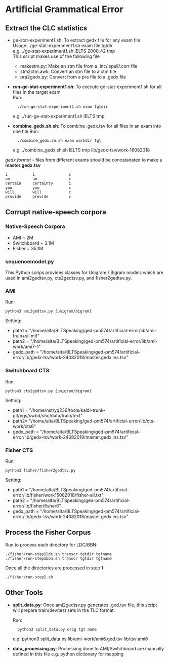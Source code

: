 
Artificial Grammatical Error
=====================================================

Extract the CLC statistics
--------------------------------------
- ge-stat-experiment1.sh: To extract gedx file for any exam file  
Usage: ./ge-stat-experiment1.sh exam file tgtdir  
e.g.	 ./ge-stat-experiment1.sh IELTS 2000_42 tmp  
This script makes use of the following file
	- makestm.py: Make an stm file from a .inc/.spell/.corr file
	- stm2ctm.awk: Convert an stm file to a ctm file
	- pra2gedx.py: Convert from a pra file to a .gedx file

- **run-ge-stat-experiment1.sh**: To execute ge-stat-experiment1.sh for all files in the target exam  
	Run: 
	
		./run-ge-stat-experiment1.sh exam tgtdir 
		 
	e.g. ./run-ge-stat-experiment1.sh IELTS tmp
    
- **combine_gedx.sh.sh**: To combine .gedx.tsv for all files in an exam into one file 
	Run: 
	
		./combine_gedx.sh.sh exam workdir tgt
		 
	e.g. ./combine_gedx.sh.sh IELTS tmp lib/gedx-tsv/work-16082018

*gedx format* - files from different exams should be concatanated to make a **master.gedx.tsv**
	
	i       	i       		c  
	am      	am      		c  
	certain 	certainty 		i
	you     	you     		c
	will    	will    		c
	provide 	provide 		c
	
Corrupt native-speech corpora
--------------------------------------
### Native-Speech Corpora
- AMI	~ 2M
- Switchboard ~ 3.1M
- Fisher ~ 35.1M

### sequencemodel.py
This Python scrips provides classes for Unigram / Bigram models which are used in ami2gedtsv.py, cts2gedtsv.py, and fisher2gedtsv.py.

### AMI
Run:

	python3 ami2gedtsv.py [unigram/bigram]

Setting:

- path1 = "/home/alta/BLTSpeaking/ged-pm574/artificial-error/lib/ami-train+sil.mlf"
- path2 = "/home/alta/BLTSpeaking/ged-pm574/artificial-error/lib/ami-work/ami7-1"
- gedx_path = "/home/alta/BLTSpeaking/ged-pm574/artificial-error/lib/gedx-tsv/work-24082018/master.gedx.ins.tsv"

### Switchboard CTS
Run:

	python3 cts2gedtsv.py [unigram/bigram]

Setting:

- path1 = "/home/nst/yq236/tools/kaldi-trunk-git/egs/swbd/s5c/data/train/text"
- path2= "/home/alta/BLTSpeaking/ged-pm574/artificial-error/lib/cts-work/cts6"
- gedx_path = "/home/alta/BLTSpeaking/ged-pm574/artificial-error/lib/gedx-tsv/work-24082018/master.gedx.ins.tsv"

### Fisher CTS
Run:

	python3 fisher/fisher2gedtsv.py

Setting:

- path1 = "/home/alta/BLTSpeaking/ged-pm574/artificial-error/lib/fisher/work15082018/fisher-all.txt"
- path2 = "/home/alta/BLTSpeaking/ged-pm574/artificial-error/lib/fisher/fisher6"
- gedx_path = "/home/alta/BLTSpeaking/ged-pm574/artificial-error/lib/gedx-tsv/work-24082018/master.gedx.ins.tsv"

Process the Fisher Corpus
--------------------------------------

Run to process each directory for LDC/BBN:

	./fisher/run-step1ldc.sh transcr tgtdir tgtname
	./fisher/run-step1bbn.sh transcr tgtdir tgtname

Once all the directories are processed in step 1:

	./fisher/run-step2.sh
	
Other Tools
--------------------------------------
- **split_data.py**: Once ami2gedtsv.py generates .ged.tsv file, this script will prepare train/dev/test sets in the TLC format.  
	
	Run:
	 
		python3 split_data.py orig tgt name
		
	e.g. python3 split_data.py lib/ami-work/ami6.ged.tsv lib/tsv ami6
	
- **data_processing.py**: Processing done to AMI/Switchboard are manually defined in this file e.g. python dictionary for mapping

		




